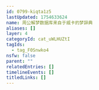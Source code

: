 ```yaml
---
id: 0799-kiqta1z5
lastUpdated: 1754633624
name: 周公解梦数据库来自于威卡的梦辞典
aliases: []
layer: 4
categoryId: cat_uWLHUZtI
tagIds:
  - tag_F0Snwko4
nsfw: false
parent: ""
relatedEntries: []
timelineEvents: []
titledLinks: []
---
```


